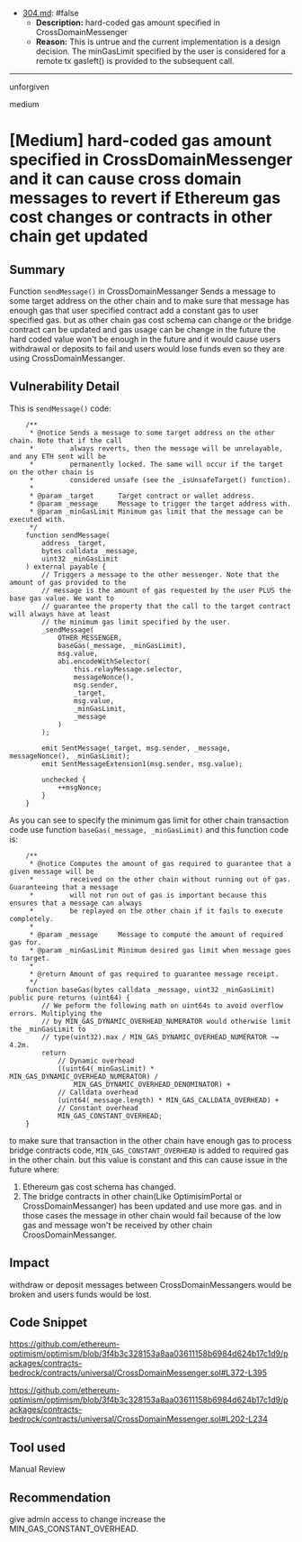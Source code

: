 
- [304.md](0-system-findings/1-processed/0-false/304.md): #false
  - **Description:** hard-coded gas amount specified in CrossDomainMessenger
  - **Reason:** This is untrue and the current implementation is a design decision. The minGasLimit specified by the user is considered for a remote tx gasleft() is provided to the subsequent call.

---

unforgiven

medium

# [Medium] hard-coded gas amount specified in CrossDomainMessenger and it can cause cross domain messages to revert if Ethereum gas cost changes or contracts in other chain get updated

## Summary
Function `sendMessage()` in CrossDomainMessanger Sends a message to some target address on the other chain and to make sure that message has enough gas that user specified contract add a constant gas to user specified gas. but as other chain gas cost schema can change or the bridge contract can be updated and gas usage can be change in the future the hard coded value won't be enough in the future and it would cause users withdrawal or deposits to fail and users would lose funds even so they are using CrossDomainMessanger.

## Vulnerability Detail
This is `sendMessage()` code:
```solidity
    /**
     * @notice Sends a message to some target address on the other chain. Note that if the call
     *         always reverts, then the message will be unrelayable, and any ETH sent will be
     *         permanently locked. The same will occur if the target on the other chain is
     *         considered unsafe (see the _isUnsafeTarget() function).
     *
     * @param _target      Target contract or wallet address.
     * @param _message     Message to trigger the target address with.
     * @param _minGasLimit Minimum gas limit that the message can be executed with.
     */
    function sendMessage(
        address _target,
        bytes calldata _message,
        uint32 _minGasLimit
    ) external payable {
        // Triggers a message to the other messenger. Note that the amount of gas provided to the
        // message is the amount of gas requested by the user PLUS the base gas value. We want to
        // guarantee the property that the call to the target contract will always have at least
        // the minimum gas limit specified by the user.
        _sendMessage(
            OTHER_MESSENGER,
            baseGas(_message, _minGasLimit),
            msg.value,
            abi.encodeWithSelector(
                this.relayMessage.selector,
                messageNonce(),
                msg.sender,
                _target,
                msg.value,
                _minGasLimit,
                _message
            )
        );

        emit SentMessage(_target, msg.sender, _message, messageNonce(), _minGasLimit);
        emit SentMessageExtension1(msg.sender, msg.value);

        unchecked {
            ++msgNonce;
        }
    }
```
As you can see to specify the minimum gas limit for other chain transaction code use function `baseGas(_message, _minGasLimit)` and this function code is:
```solidity
    /**
     * @notice Computes the amount of gas required to guarantee that a given message will be
     *         received on the other chain without running out of gas. Guaranteeing that a message
     *         will not run out of gas is important because this ensures that a message can always
     *         be replayed on the other chain if it fails to execute completely.
     *
     * @param _message     Message to compute the amount of required gas for.
     * @param _minGasLimit Minimum desired gas limit when message goes to target.
     *
     * @return Amount of gas required to guarantee message receipt.
     */
    function baseGas(bytes calldata _message, uint32 _minGasLimit) public pure returns (uint64) {
        // We peform the following math on uint64s to avoid overflow errors. Multiplying the
        // by MIN_GAS_DYNAMIC_OVERHEAD_NUMERATOR would otherwise limit the _minGasLimit to
        // type(uint32).max / MIN_GAS_DYNAMIC_OVERHEAD_NUMERATOR ~= 4.2m.
        return
            // Dynamic overhead
            ((uint64(_minGasLimit) * MIN_GAS_DYNAMIC_OVERHEAD_NUMERATOR) /
                MIN_GAS_DYNAMIC_OVERHEAD_DENOMINATOR) +
            // Calldata overhead
            (uint64(_message.length) * MIN_GAS_CALLDATA_OVERHEAD) +
            // Constant overhead
            MIN_GAS_CONSTANT_OVERHEAD;
    }
```
to make sure that transaction in the other chain have enough gas to process bridge contracts code, `MIN_GAS_CONSTANT_OVERHEAD` is added to required gas in the other chain. but this value is constant and this can cause issue in the future where:
1. Ethereum gas cost schema has changed.
2. The bridge contracts in other chain(Like OptimisimPortal or CrossDomainMessanger) has been updated and use more gas.
and in those cases the message in other chain would fail because of the low gas and message won't be received by other chain CroosDomainMessanger.

## Impact
withdraw or deposit messages between CrossDomainMessangers would be broken and users funds would be lost.

## Code Snippet
https://github.com/ethereum-optimism/optimism/blob/3f4b3c328153a8aa03611158b6984d624b17c1d9/packages/contracts-bedrock/contracts/universal/CrossDomainMessenger.sol#L372-L395

https://github.com/ethereum-optimism/optimism/blob/3f4b3c328153a8aa03611158b6984d624b17c1d9/packages/contracts-bedrock/contracts/universal/CrossDomainMessenger.sol#L202-L234

## Tool used
Manual Review

## Recommendation
give admin access to change increase the MIN_GAS_CONSTANT_OVERHEAD.